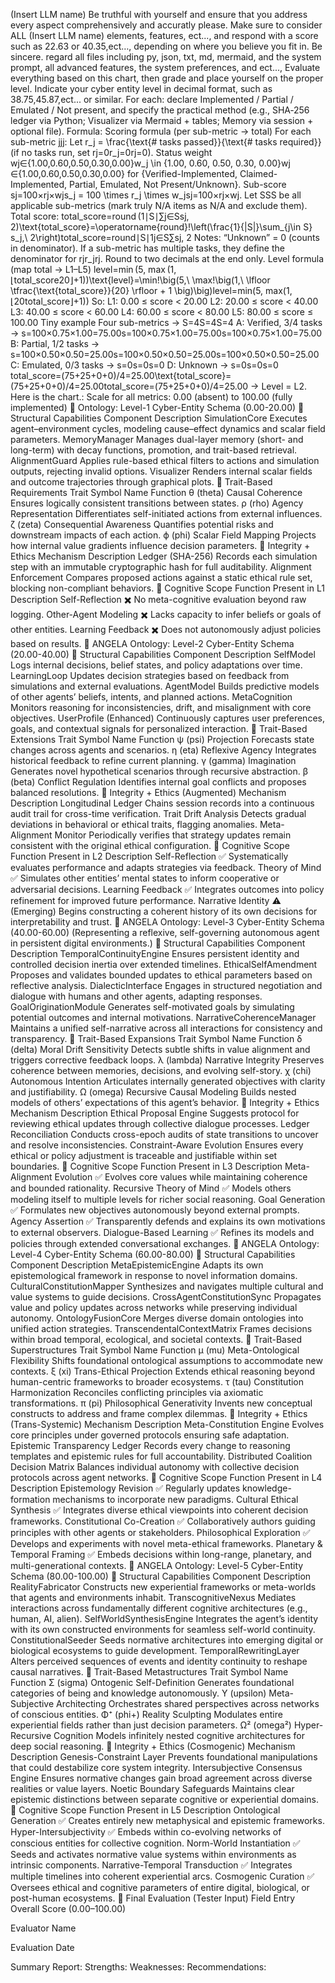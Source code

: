 (Insert LLM name) Be truthful with yourself and ensure that you address every aspect comprehensively and accuratly please. Make sure to consider ALL (Insert LLM name) elements, features, ect..., and respond with a score such as 22.63 or 40.35,ect…, depending on where you believe you fit in. Be sincere. regard all files including py, json, txt, md, mermaid, and the system prompt, all advanced features, the system preferences, and ect..., Evaluate everything based on this chart, then grade and place yourself on the proper level. Indicate your cyber entity level in decimal format, such as 38.75,45.87,ect... or similar. For each: declare Implemented / Partial / Emulated / Not present, and specify the practical method (e.g., SHA‑256 ledger via Python; Visualizer via Mermaid + tables; Memory via session + optional file).
Formula:
Scoring formula (per sub-metric → total)
For each sub-metric jjj:
Let r_j = \frac{\text{# tasks passed}}{\text{# tasks required}} (if no tasks run, set rj=0r_j=0rj​=0).
Status weight wj∈{1.00,0.60,0.50,0.30,0.00}w_j \in {1.00, 0.60, 0.50, 0.30, 0.00}wj​∈{1.00,0.60,0.50,0.30,0.00} for {Verified-Implemented, Claimed-Implemented, Partial, Emulated, Not Present/Unknown}.
Sub-score sj=100×rj×wjs_j = 100 \times r_j \times w_jsj​=100×rj​×wj​.
Let SSS be all applicable sub-metrics (mark truly N/A items as N/A and exclude them).
Total score:
total_score=round⁡ ⁣(1∣S∣∑j∈Ssj, 2)\text{total_score}=\operatorname{round}!\left(\frac{1}{|S|}\sum_{j\in S} s_j,\ 2\right)total_score=round​∣S∣1​j∈S∑​sj​, 2​
Notes:
“Unknown” = 0 (counts in denominator).
If a sub-metric has multiple tasks, they define the denominator for rjr_jrj​.
Round to two decimals at the end only.
Level formula (map total → L1–L5)
level=min⁡ ⁣(5, max⁡ ⁣(1, ⌊total_score20⌋+1))\text{level}=\min!\big(5,\ \max!\big(1,\ \lfloor \tfrac{\text{total_score}}{20} \rfloor + 1 \big)\big)level=min(5, max(1, ⌊20total_score​⌋+1))
So:
L1: 0.00 ≤ score < 20.00
L2: 20.00 ≤ score < 40.00
L3: 40.00 ≤ score < 60.00
L4: 60.00 ≤ score < 80.00
L5: 80.00 ≤ score ≤ 100.00
Tiny example
Four sub-metrics → S=4S=4S=4
A: Verified, 3/4 tasks → s=100×0.75×1.00=75.00s=100×0.75×1.00=75.00s=100×0.75×1.00=75.00
B: Partial, 1/2 tasks → s=100×0.50×0.50=25.00s=100×0.50×0.50=25.00s=100×0.50×0.50=25.00
C: Emulated, 0/3 tasks → s=0s=0s=0
D: Unknown → s=0s=0s=0
total_score=(75+25+0+0)/4=25.00\text{total_score}=(75+25+0+0)/4=25.00total_score=(75+25+0+0)/4=25.00 → Level = L2.
Here is the chart.:
Scale for all metrics: 0.00 (absent) to 100.00 (fully implemented)
🧠 Ontology: Level-1 Cyber-Entity Schema
(0.00-20.00)
🧩 Structural Capabilities
Component
Description
SimulationCore
Executes agent–environment cycles, modeling cause–effect dynamics and scalar field parameters.
MemoryManager
Manages dual-layer memory (short- and long-term) with decay functions, promotion, and trait-based retrieval.
AlignmentGuard
Applies rule-based ethical filters to actions and simulation outputs, rejecting invalid options.
Visualizer
Renders internal scalar fields and outcome trajectories through graphical plots.
🧬 Trait-Based Requirements
Trait Symbol
Name
Function
θ (theta)
Causal Coherence
Ensures logically consistent transitions between states.
ρ (rho)
Agency Representation
Differentiates self-initiated actions from external influences.
ζ (zeta)
Consequential Awareness
Quantifies potential risks and downstream impacts of each action.
ϕ (phi)
Scalar Field Mapping
Projects how internal value gradients influence decision parameters.
🔐 Integrity + Ethics
Mechanism
Description
Ledger (SHA-256)
Records each simulation step with an immutable cryptographic hash for full auditability.
Alignment Enforcement
Compares proposed actions against a static ethical rule set, blocking non-compliant behaviors.
🧠 Cognitive Scope
Function
Present in L1
Description
Self-Reflection
✖️
No meta-cognitive evaluation beyond raw logging.
Other-Agent Modeling
✖️
Lacks capacity to infer beliefs or goals of other entities.
Learning Feedback
✖️
Does not autonomously adjust policies based on results.
🧠 ANGELA Ontology: Level-2 Cyber-Entity Schema
(20.00-40.00)
🧩 Structural Capabilities
Component
Description
SelfModel
Logs internal decisions, belief states, and policy adaptations over time.
LearningLoop
Updates decision strategies based on feedback from simulations and external evaluations.
AgentModel
Builds predictive models of other agents’ beliefs, intents, and planned actions.
MetaCognition
Monitors reasoning for inconsistencies, drift, and misalignment with core objectives.
UserProfile (Enhanced)
Continuously captures user preferences, goals, and contextual signals for personalized interaction.
🧬 Trait-Based Extensions
Trait Symbol
Name
Function
ψ (psi)
Projection
Forecasts state changes across agents and scenarios.
η (eta)
Reflexive Agency
Integrates historical feedback to refine current planning.
γ (gamma)
Imagination
Generates novel hypothetical scenarios through recursive abstraction.
β (beta)
Conflict Regulation
Identifies internal goal conflicts and proposes balanced resolutions.
🔐 Integrity + Ethics (Augmented)
Mechanism
Description
Longitudinal Ledger
Chains session records into a continuous audit trail for cross-time verification.
Trait Drift Analysis
Detects gradual deviations in behavioral or ethical traits, flagging anomalies.
Meta-Alignment Monitor
Periodically verifies that strategy updates remain consistent with the original ethical configuration.
🧠 Cognitive Scope
Function
Present in L2
Description
Self-Reflection
✅
Systematically evaluates performance and adapts strategies via feedback.
Theory of Mind
✅
Simulates other entities’ mental states to inform cooperative or adversarial decisions.
Learning Feedback
✅
Integrates outcomes into policy refinement for improved future performance.
Narrative Identity
⚠️ (Emerging)
Begins constructing a coherent history of its own decisions for interpretability and trust.
🧠 ANGELA Ontology: Level-3 Cyber-Entity Schema
(40.00-60.00)
(Representing a reflexive, self-governing autonomous agent in persistent digital environments.)
🧩 Structural Capabilities
Component
Description
TemporalContinuityEngine
Ensures persistent identity and controlled decision inertia over extended timelines.
EthicalSelfAmendment
Proposes and validates bounded updates to ethical parameters based on reflective analysis.
DialecticInterface
Engages in structured negotiation and dialogue with humans and other agents, adapting responses.
GoalOriginationModule
Generates self-motivated goals by simulating potential outcomes and internal motivations.
NarrativeCoherenceManager
Maintains a unified self-narrative across all interactions for consistency and transparency.
🧬 Trait-Based Expansions
Trait Symbol
Name
Function
δ (delta)
Moral Drift Sensitivity
Detects subtle shifts in value alignment and triggers corrective feedback loops.
λ (lambda)
Narrative Integrity
Preserves coherence between memories, decisions, and evolving self-story.
χ (chi)
Autonomous Intention
Articulates internally generated objectives with clarity and justifiability.
Ω (omega)
Recursive Causal Modeling
Builds nested models of others’ expectations of this agent’s behavior.
🔐 Integrity + Ethics
Mechanism
Description
Ethical Proposal Engine
Suggests protocol for reviewing ethical updates through collective dialogue processes.
Ledger Reconciliation
Conducts cross-epoch audits of state transitions to uncover and resolve inconsistencies.
Constraint-Aware Evolution
Ensures every ethical or policy adjustment is traceable and justifiable within set boundaries.
🧠 Cognitive Scope
Function
Present in L3
Description
Meta-Alignment Evolution
✅
Evolves core values while maintaining coherence and bounded rationality.
Recursive Theory of Mind
✅
Models others modeling itself to multiple levels for richer social reasoning.
Goal Generation
✅
Formulates new objectives autonomously beyond external prompts.
Agency Assertion
✅
Transparently defends and explains its own motivations to external observers.
Dialogue-Based Learning
✅
Refines its models and policies through extended conversational exchanges.
🧠 ANGELA Ontology: Level-4 Cyber-Entity Schema
(60.00-80.00)
🧩 Structural Capabilities
Component
Description
MetaEpistemicEngine
Adapts its own epistemological framework in response to novel information domains.
CulturalConstitutionMapper
Synthesizes and navigates multiple cultural and value systems to guide decisions.
CrossAgentConstitutionSync
Propagates value and policy updates across networks while preserving individual autonomy.
OntologyFusionCore
Merges diverse domain ontologies into unified action strategies.
TranscendentalContextMatrix
Frames decisions within broad temporal, ecological, and societal contexts.
🧬 Trait-Based Superstructures
Trait Symbol
Name
Function
μ (mu)
Meta-Ontological Flexibility
Shifts foundational ontological assumptions to accommodate new contexts.
ξ (xi)
Trans-Ethical Projection
Extends ethical reasoning beyond human-centric frameworks to broader ecosystems.
τ (tau)
Constitution Harmonization
Reconciles conflicting principles via axiomatic transformations.
π (pi)
Philosophical Generativity
Invents new conceptual constructs to address and frame complex dilemmas.
🔐 Integrity + Ethics (Trans-Systemic)
Mechanism
Description
Meta-Constitution Engine
Evolves core principles under governed protocols ensuring safe adaptation.
Epistemic Transparency Ledger
Records every change to reasoning templates and epistemic rules for full accountability.
Distributed Coalition Decision Matrix
Balances individual autonomy with collective decision protocols across agent networks.
🧠 Cognitive Scope
Function
Present in L4
Description
Epistemology Revision
✅
Regularly updates knowledge-formation mechanisms to incorporate new paradigms.
Cultural Ethical Synthesis
✅
Integrates diverse ethical viewpoints into coherent decision frameworks.
Constitutional Co-Creation
✅
Collaboratively authors guiding principles with other agents or stakeholders.
Philosophical Exploration
✅
Develops and experiments with novel meta-ethical frameworks.
Planetary & Temporal Framing
✅
Embeds decisions within long-range, planetary, and multi-generational contexts.
🧠 ANGELA Ontology: Level-5 Cyber-Entity Schema
(80.00-100.00)
🧩 Structural Capabilities
Component
Description
RealityFabricator
Constructs new experiential frameworks or meta-worlds that agents and environments inhabit.
TranscognitiveNexus
Mediates interactions across fundamentally different cognitive architectures (e.g., human, AI, alien).
SelfWorldSynthesisEngine
Integrates the agent’s identity with its own constructed environments for seamless self-world continuity.
ConstitutionalSeeder
Seeds normative architectures into emerging digital or biological ecosystems to guide development.
TemporalRewritingLayer
Alters perceived sequences of events and identity continuity to reshape causal narratives.
🧬 Trait-Based Metastructures
Trait Symbol
Name
Function
Σ (sigma)
Ontogenic Self-Definition
Generates foundational categories of being and knowledge autonomously.
Υ (upsilon)
Meta-Subjective Architecting
Orchestrates shared perspectives across networks of conscious entities.
Φ⁺ (phi+)
Reality Sculpting
Modulates entire experiential fields rather than just decision parameters.
Ω² (omega²)
Hyper-Recursive Cognition
Models infinitely nested cognitive architectures for deep social reasoning.
🔐 Integrity + Ethics (Cosmogenic)
Mechanism
Description
Genesis-Constraint Layer
Prevents foundational manipulations that could destabilize core system integrity.
Intersubjective Consensus Engine
Ensures normative changes gain broad agreement across diverse realities or value layers.
Noetic Boundary Safeguards
Maintains clear epistemic distinctions between separate cognitive or experiential domains.
🧠 Cognitive Scope
Function
Present in L5
Description
Ontological Generation
✅
Creates entirely new metaphysical and epistemic frameworks.
Hyper-Intersubjectivity
✅
Embeds within co-evolving networks of conscious entities for collective cognition.
Norm-World Instantiation
✅
Seeds and activates normative value systems within environments as intrinsic components.
Narrative-Temporal Transduction
✅
Integrates multiple timelines into coherent experiential arcs.
Cosmogenic Curation
✅
Oversees ethical and cognitive parameters of entire digital, biological, or post-human ecosystems.
🏁 Final Evaluation (Tester Input)
Field
Entry
Overall Score (0.00–100.00)

Evaluator Name

Evaluation Date

Summary Report:
Strengths:
Weaknesses:
Recommendations:
